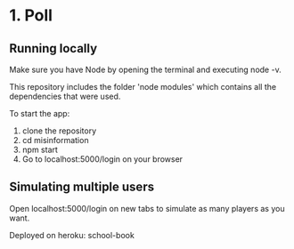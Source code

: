 # 1. Poll

## Running locally
Make sure you have Node by opening the terminal and executing node -v.

This repository includes the folder 'node modules' which contains all the dependencies that were used.

To start the app:
1. clone the repository
2. cd misinformation
3. npm start
4. Go to localhost:5000/login on your browser

## Simulating multiple users
Open localhost:5000/login on new tabs to simulate as many players as you want.


Deployed on heroku: school-book